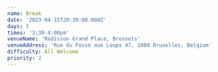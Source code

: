 ```yaml
---
name: Break
date: '2023-04-15T20:30:00.000Z'
days: 5
times: '3:30-4:00pm'
venueName: 'Radisson Grand Place, Brussels'
venueAddress: 'Rue du Fossé aux Loups 47, 1000 Bruxelles, Belgium'
difficulty: All Welcome
priority: 2
---
```




